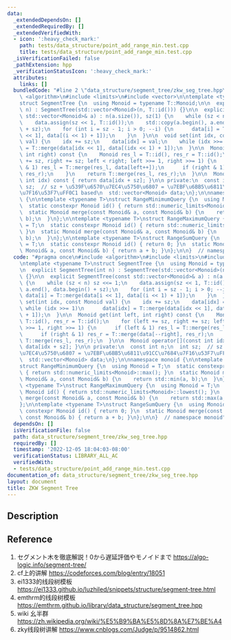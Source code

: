```yaml
---
data:
  _extendedDependsOn: []
  _extendedRequiredBy: []
  _extendedVerifiedWith:
  - icon: ':heavy_check_mark:'
    path: tests/data_structure/point_add_range_min.test.cpp
    title: tests/data_structure/point_add_range_min.test.cpp
  _isVerificationFailed: false
  _pathExtension: hpp
  _verificationStatusIcon: ':heavy_check_mark:'
  attributes:
    links: []
  bundledCode: "#line 2 \"data_structure/segment_tree/zkw_seg_tree.hpp\"\n#include\
    \ <algorithm>\n#include <limits>\n#include <vector>\n\ntemplate <typename T>\n\
    struct SegmentTree {\n  using Monoid = typename T::Monoid;\n\n  explicit SegmentTree(int\
    \ n) : SegmentTree(std::vector<Monoid>(n, T::id())) {}\n\n  explicit SegmentTree(const\
    \ std::vector<Monoid>& a) : n(a.size()), sz(1) {\n    while (sz < n) sz <<= 1;\n\
    \    data.assign(sz << 1, T::id());\n    std::copy(a.begin(), a.end(), data.begin()\
    \ + sz);\n    for (int i = sz - 1; i > 0; --i) {\n      data[i] = T::merge(data[i\
    \ << 1], data[(i << 1) + 1]);\n    }\n  }\n\n  void set(int idx, const Monoid\
    \ val) {\n    idx += sz;\n    data[idx] = val;\n    while (idx >>= 1)\n      data[idx]\
    \ = T::merge(data[idx << 1], data[(idx << 1) + 1]);\n  }\n\n  Monoid get(int left,\
    \ int right) const {\n    Monoid res_l = T::id(), res_r = T::id();\n    for (left\
    \ += sz, right += sz; left < right; left >>= 1, right >>= 1) {\n      if (left\
    \ & 1) res_l = T::merge(res_l, data[left++]);\n      if (right & 1) res_r = T::merge(data[--right],\
    \ res_r);\n    }\n    return T::merge(res_l, res_r);\n  }\n\n  Monoid operator[](const\
    \ int idx) const { return data[idx + sz]; }\n\n private:\n  const int n;\n  int\
    \ sz;  // sz + \u539F\u6570\u7EC4\u5750\u6807 = \u7EBF\u6BB5\u6811\u91CC\u7684\
    \u7F16\u53F7\uFF0C1 based\n  std::vector<Monoid> data;\n};\n\nnamespace monoid\
    \ {\n\ntemplate <typename T>\nstruct RangeMinimumQuery {\n  using Monoid = T;\n\
    \  static constexpr Monoid id() { return std::numeric_limits<Monoid>::max(); }\n\
    \  static Monoid merge(const Monoid& a, const Monoid& b) {\n    return std::min(a,\
    \ b);\n  }\n};\n\ntemplate <typename T>\nstruct RangeMaximumQuery {\n  using Monoid\
    \ = T;\n  static constexpr Monoid id() { return std::numeric_limits<Monoid>::lowest();\
    \ }\n  static Monoid merge(const Monoid& a, const Monoid& b) {\n    return std::max(a,\
    \ b);\n  }\n};\n\ntemplate <typename T>\nstruct RangeSumQuery {\n  using Monoid\
    \ = T;\n  static constexpr Monoid id() { return 0; }\n  static Monoid merge(const\
    \ Monoid& a, const Monoid& b) { return a + b; }\n};\n\n}  // namespace monoid\n"
  code: "#pragma once\n#include <algorithm>\n#include <limits>\n#include <vector>\n\
    \ntemplate <typename T>\nstruct SegmentTree {\n  using Monoid = typename T::Monoid;\n\
    \n  explicit SegmentTree(int n) : SegmentTree(std::vector<Monoid>(n, T::id()))\
    \ {}\n\n  explicit SegmentTree(const std::vector<Monoid>& a) : n(a.size()), sz(1)\
    \ {\n    while (sz < n) sz <<= 1;\n    data.assign(sz << 1, T::id());\n    std::copy(a.begin(),\
    \ a.end(), data.begin() + sz);\n    for (int i = sz - 1; i > 0; --i) {\n     \
    \ data[i] = T::merge(data[i << 1], data[(i << 1) + 1]);\n    }\n  }\n\n  void\
    \ set(int idx, const Monoid val) {\n    idx += sz;\n    data[idx] = val;\n   \
    \ while (idx >>= 1)\n      data[idx] = T::merge(data[idx << 1], data[(idx << 1)\
    \ + 1]);\n  }\n\n  Monoid get(int left, int right) const {\n    Monoid res_l =\
    \ T::id(), res_r = T::id();\n    for (left += sz, right += sz; left < right; left\
    \ >>= 1, right >>= 1) {\n      if (left & 1) res_l = T::merge(res_l, data[left++]);\n\
    \      if (right & 1) res_r = T::merge(data[--right], res_r);\n    }\n    return\
    \ T::merge(res_l, res_r);\n  }\n\n  Monoid operator[](const int idx) const { return\
    \ data[idx + sz]; }\n\n private:\n  const int n;\n  int sz;  // sz + \u539F\u6570\
    \u7EC4\u5750\u6807 = \u7EBF\u6BB5\u6811\u91CC\u7684\u7F16\u53F7\uFF0C1 based\n\
    \  std::vector<Monoid> data;\n};\n\nnamespace monoid {\n\ntemplate <typename T>\n\
    struct RangeMinimumQuery {\n  using Monoid = T;\n  static constexpr Monoid id()\
    \ { return std::numeric_limits<Monoid>::max(); }\n  static Monoid merge(const\
    \ Monoid& a, const Monoid& b) {\n    return std::min(a, b);\n  }\n};\n\ntemplate\
    \ <typename T>\nstruct RangeMaximumQuery {\n  using Monoid = T;\n  static constexpr\
    \ Monoid id() { return std::numeric_limits<Monoid>::lowest(); }\n  static Monoid\
    \ merge(const Monoid& a, const Monoid& b) {\n    return std::max(a, b);\n  }\n\
    };\n\ntemplate <typename T>\nstruct RangeSumQuery {\n  using Monoid = T;\n  static\
    \ constexpr Monoid id() { return 0; }\n  static Monoid merge(const Monoid& a,\
    \ const Monoid& b) { return a + b; }\n};\n\n}  // namespace monoid"
  dependsOn: []
  isVerificationFile: false
  path: data_structure/segment_tree/zkw_seg_tree.hpp
  requiredBy: []
  timestamp: '2022-12-05 18:04:03-08:00'
  verificationStatus: LIBRARY_ALL_AC
  verifiedWith:
  - tests/data_structure/point_add_range_min.test.cpp
documentation_of: data_structure/segment_tree/zkw_seg_tree.hpp
layout: document
title: ZKW Segment Tree
---
```


## Description

## Reference
1. セグメント木を徹底解説！0から遅延評価やモノイドまで https://algo-logic.info/segment-tree/ 
2. cf上的讲解 https://codeforces.com/blog/entry/18051
3. ei1333的线段树模板 https://ei1333.github.io/luzhiled/snippets/structure/segment-tree.html
4. emthrm的线段树模板 https://emthrm.github.io/library/data_structure/segment_tree.hpp
5. wiki 幺半群 https://zh.wikipedia.org/wiki/%E5%B9%BA%E5%8D%8A%E7%BE%A4
6. zky线段树讲解 https://www.cnblogs.com/Judge/p/9514862.html